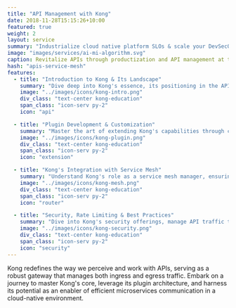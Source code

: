 ```yaml
---
title: "API Management with Kong"
date: 2018-11-28T15:15:26+10:00
featured: true
weight: 2
layout: service
summary: "Industrialize cloud native platform SLOs & scale your DevSecOps in an SRE model."
image: "images/services/ai-mi-algorithm.svg"
caption: Revitalize APIs through productization and API management at the core
hash: "apis-service-mesh"
features:
  - title: "Introduction to Kong & Its Landscape"
    summary: "Dive deep into Kong's essence, its positioning in the API gateway domain, and its significance in modern microservice architectures."
    image: "../images/icons/kong-intro.png"
    div_class: "text-center kong-education"
    span_class: "icon-serv py-2"
    icon: "api"

  - title: "Plugin Development & Customization"
    summary: "Master the art of extending Kong's capabilities through custom plugin development, tailoring its behavior to meet specific needs."
    image: "../images/icons/kong-plugin.png"
    div_class: "text-center kong-education"
    span_class: "icon-serv py-2"
    icon: "extension"

  - title: "Kong's Integration with Service Mesh"
    summary: "Understand Kong's role as a service mesh manager, ensuring seamless, secure, and efficient inter-service communication."
    image: "../images/icons/kong-mesh.png"
    div_class: "text-center kong-education"
    span_class: "icon-serv py-2"
    icon: "router"

  - title: "Security, Rate Limiting & Best Practices"
    summary: "Dive into Kong's security offerings, manage API traffic through rate limiting, and adopt best practices for optimum performance."
    image: "../images/icons/kong-security.png"
    div_class: "text-center kong-education"
    span_class: "icon-serv py-2"
    icon: "security"
---
```

Kong redefines the way we perceive and work with APIs, serving as a robust gateway that manages both ingress and egress traffic. Embark on a journey to master Kong's core, leverage its plugin architecture, and harness its potential as an enabler of efficient microservices communication in a cloud-native environment.
